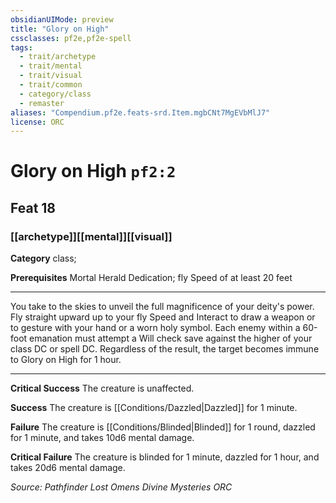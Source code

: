 ```yaml
---
obsidianUIMode: preview
title: "Glory on High"
cssclasses: pf2e,pf2e-spell
tags:
  - trait/archetype
  - trait/mental
  - trait/visual
  - trait/common
  - category/class
  - remaster
aliases: "Compendium.pf2e.feats-srd.Item.mgbCNt7MgEVbMlJ7"
license: ORC
---
```

# Glory on High `pf2:2`
## Feat 18
### [[archetype]][[mental]][[visual]]

**Category** class; 



**Prerequisites** Mortal Herald Dedication; fly Speed of at least 20 feet
* * *
You take to the skies to unveil the full magnificence of your deity's power. Fly straight upward up to your fly Speed and Interact to draw a weapon or to gesture with your hand or a worn holy symbol. Each enemy within a 60-foot emanation must attempt a Will check save against the higher of your class DC or spell DC. Regardless of the result, the target becomes immune to Glory on High for 1 hour.

* * *

**Critical Success** The creature is unaffected.

**Success** The creature is [[Conditions/Dazzled|Dazzled]] for 1 minute.

**Failure** The creature is [[Conditions/Blinded|Blinded]] for 1 round, dazzled for 1 minute, and takes 10d6 mental damage.

**Critical Failure** The creature is blinded for 1 minute, dazzled for 1 hour, and takes 20d6 mental damage.

*Source: Pathfinder Lost Omens Divine Mysteries*
*ORC*